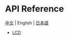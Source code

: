 # API Reference

[中文](/zh_CN/api_reference) | English | [日本語](/ja/api_reference)

- [LCD](/en/api_reference/api_lcd)